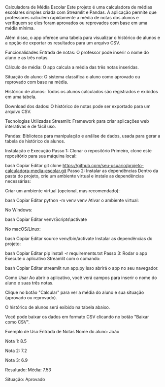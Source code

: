 Calculadora de Média Escolar
Este projeto é uma calculadora de médias escolares simples criada com Streamlit e Pandas. A aplicação permite que professores calculem rapidamente a média de notas dos alunos e verifiquem se eles foram aprovados ou reprovados com base em uma média mínima.

Além disso, o app oferece uma tabela para visualizar o histórico de alunos e a opção de exportar os resultados para um arquivo CSV.

Funcionalidades
Entrada de notas: O professor pode inserir o nome do aluno e as três notas.

Cálculo de média: O app calcula a média das três notas inseridas.

Situação do aluno: O sistema classifica o aluno como aprovado ou reprovado com base na média.

Histórico de alunos: Todos os alunos calculados são registrados e exibidos em uma tabela.

Download dos dados: O histórico de notas pode ser exportado para um arquivo CSV.

Tecnologias Utilizadas
Streamlit: Framework para criar aplicações web interativas e de fácil uso.

Pandas: Biblioteca para manipulação e análise de dados, usada para gerar a tabela de histórico de alunos.

Instalação e Execução
Passo 1: Clonar o repositório
Primeiro, clone este repositório para sua máquina local:

bash
Copiar
Editar
git clone https://github.com/seu-usuario/projeto-calculadora-media-escolar.git
Passo 2: Instalar as dependências
Dentro da pasta do projeto, crie um ambiente virtual e instale as dependências necessárias:

Criar um ambiente virtual (opcional, mas recomendado):

bash
Copiar
Editar
python -m venv venv
Ativar o ambiente virtual:

No Windows:

bash
Copiar
Editar
venv\Scripts\activate

No macOS/Linux:

bash
Copiar
Editar
source venv/bin/activate
Instalar as dependências do projeto:

bash
Copiar
Editar
pip install -r requirements.txt
Passo 3: Rodar o app
Execute o aplicativo Streamlit com o comando:

bash
Copiar
Editar
streamlit run app.py
Isso abrirá o app no seu navegador.

Como Usar
Ao abrir o aplicativo, você verá campos para inserir o nome do aluno e suas três notas.

Clique no botão "Calcular" para ver a média do aluno e sua situação (aprovado ou reprovado).

O histórico de alunos será exibido na tabela abaixo.

Você pode baixar os dados em formato CSV clicando no botão "Baixar como CSV".

Exemplo de Uso
Entrada de Notas
Nome do aluno: João

Nota 1: 8.5

Nota 2: 7.2

Nota 3: 6.9

Resultado:
Média: 7.53

Situação: Aprovado
